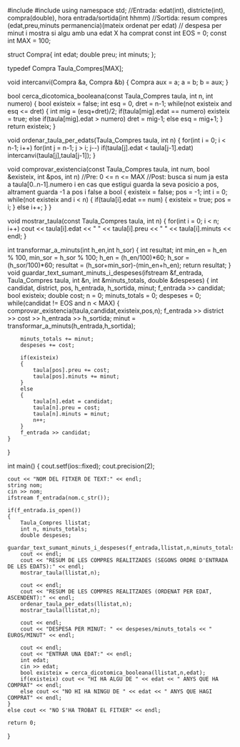 #include <iostream>
#include <fstream>
using namespace std;
//Entrada: edat(int), districte(int), compra(double), hora entrada/sortida(int hhmm)
//Sortida: resum compres (edat,preu,minuts permanencia)(mateix ordenat per edat)
//         despesa per minut i mostra si algu amb una edat X ha comprat
const int EOS = 0;
const int MAX = 100;

struct Compra{
	int edat;
	double preu;
	int minuts;
};

typedef Compra Taula_Compres[MAX];

void intercanvi(Compra &a, Compra &b)
{
	Compra aux = a;
	a = b;
	b = aux;
}

bool cerca_dicotomica_booleana(const Taula_Compres taula, int n, int numero)
{
	bool existeix = false;
	int esq = 0, dret = n-1;
	while(not existeix and esq <= dret)
	{
		int mig = (esq+dret)/2;
		if(taula[mig].edat == numero) existeix = true;
		else if(taula[mig].edat > numero) dret = mig-1;
		else esq = mig+1;
	}
	return existeix;
}

void ordenar_taula_per_edats(Taula_Compres taula, int n)
{
	for(int i = 0; i < n-1; i++)
        for(int j = n-1; j > i; j--)
            if(taula[j].edat < taula[j-1].edat) intercanvi(taula[j],taula[j-1]);
}

void comprovar_existencia(const Taula_Compres taula, int num, bool &existeix, int &pos, int n)
//Pre: 0 <= n <= MAX
//Post: busca si num ja esta a taula[0..n-1].numero i en cas que estigui guarda la seva posicio a pos, altrament guarda -1 a pos i false a bool
{
	existeix = false;
	pos = -1;
	int i = 0;
	while(not existeix and i < n)
	{
		if(taula[i].edat == num)
		{
			existeix = true;
			pos = i;
		}
		else i++;
	}
}

void mostrar_taula(const Taula_Compres taula, int n)
{
	for(int i = 0; i < n; i++) cout << taula[i].edat << " " << taula[i].preu << " " << taula[i].minuts << endl;
}

int transformar_a_minuts(int h_en,int h_sor)
{
    int resultat;
    int min_en = h_en % 100, min_sor = h_sor % 100;
    h_en = (h_en/100)*60;
    h_sor = (h_sor/100)*60;
    resultat = (h_sor+min_sor)-(min_en+h_en);
    return resultat;
}
void guardar_text_sumant_minuts_i_despeses(ifstream &f_entrada, Taula_Compres taula, int &n, int &minuts_totals, double &despeses)
{
	int candidat, district, pos, h_entrada, h_sortida, minut;
	f_entrada >> candidat;
	bool existeix;
	double cost;
	n = 0;
	minuts_totals = 0;
	despeses = 0;
	while(candidat != EOS and n < MAX)
	{
		comprovar_existencia(taula,candidat,existeix,pos,n);
		f_entrada >> district >> cost >> h_entrada >> h_sortida;
		minut = transformar_a_minuts(h_entrada,h_sortida);

		minuts_totals += minut;
		despeses += cost;

		if(existeix)
		{
			taula[pos].preu += cost;
			taula[pos].minuts += minut;
		}
		else
		{
			taula[n].edat = candidat;
			taula[n].preu = cost;
			taula[n].minuts = minut;
			n++;
		}
		f_entrada >> candidat;
	}
}

int main()
{
    cout.setf(ios::fixed);
    cout.precision(2);

	cout << "NOM DEL FITXER DE TEXT:" << endl;
	string nom;
	cin >> nom;
	ifstream f_entrada(nom.c_str());

	if(f_entrada.is_open())
	{
		Taula_Compres llistat;
		int n, minuts_totals;
		double despeses;
		guardar_text_sumant_minuts_i_despeses(f_entrada,llistat,n,minuts_totals,despeses);
        cout << endl;
		cout << "RESUM DE LES COMPRES REALITZADES (SEGONS ORDRE D'ENTRADA DE LES EDATS):" << endl;
		mostrar_taula(llistat,n);

        cout << endl;
		cout << "RESUM DE LES COMPRES REALITZADES (ORDENAT PER EDAT, ASCENDENT):" << endl;
		ordenar_taula_per_edats(llistat,n);
		mostrar_taula(llistat,n);

        cout << endl;
		cout << "DESPESA PER MINUT: " << despeses/minuts_totals << " EUROS/MINUT" << endl;

        cout << endl;
		cout << "ENTRAR UNA EDAT:" << endl;
		int edat;
		cin >> edat;
		bool existeix = cerca_dicotomica_booleana(llistat,n,edat);
		if(existeix) cout << "HI HA ALGU DE " << edat << " ANYS QUE HA COMPRAT" << endl;
		else cout << "NO HI HA NINGU DE " << edat << " ANYS QUE HAGI COMPRAT" << endl;
	}
	else cout << "NO S'HA TROBAT EL FITXER" << endl;

	return 0;
}
